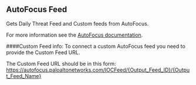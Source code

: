 ## AutoFocus Feed
Gets Daily Threat Feed and Custom feeds from AutoFocus.

For more information see the [AutoFocus documentation](https://docs.paloaltonetworks.com/autofocus/autofocus-admin/autofocus-feeds.html).

####Custom Feed info:
To connect a custom AutoFocus feed you need to provide the Custom Feed URL.

The Custom Feed URL should be in this form:
https://autofocus.paloaltonetworks.com/IOCFeed/{Output_Feed_ID}/{Output_Feed_Name}
